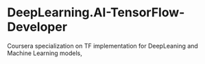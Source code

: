 # DeepLearning.AI-TensorFlow-Developer
Coursera specialization on TF implementation for DeepLeaning and Machine  Learning models, 
